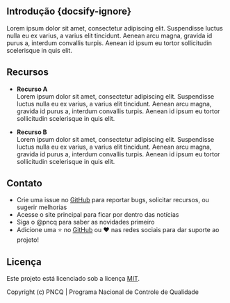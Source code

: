 ## Introdução {docsify-ignore}

Lorem ipsum dolor sit amet, consectetur adipiscing elit. Suspendisse luctus nulla eu ex varius, a varius elit tincidunt. Aenean arcu magna, gravida id purus a, interdum convallis turpis. Aenean id ipsum eu tortor sollicitudin scelerisque in quis elit.

## Recursos

- **Recurso A**  
Lorem ipsum dolor sit amet, consectetur adipiscing elit. Suspendisse luctus nulla eu ex varius, a varius elit tincidunt. Aenean arcu magna, gravida id purus a, interdum convallis turpis. Aenean id ipsum eu tortor sollicitudin scelerisque in quis elit.

- **Recurso B**  
Lorem ipsum dolor sit amet, consectetur adipiscing elit. Suspendisse luctus nulla eu ex varius, a varius elit tincidunt. Aenean arcu magna, gravida id purus a, interdum convallis turpis. Aenean id ipsum eu tortor sollicitudin scelerisque in quis elit.

## Contato

- Crie uma issue no [GitHub](https://github.com/pncq) para reportar bugs, solicitar recursos, ou sugerir melhorias
- Acesse o site principal para ficar por dentro das notícias
- Siga o @pncq para saber as novidades primeiro
- Adicione uma ⭐️ no [GitHub](https://github.com/pncq) ou ❤️ nas redes sociais para dar suporte ao projeto!

## Licença

Este projeto está licenciado sob a licença [MIT](https://licenca).

Copyright (c) PNCQ | Programa Nacional de Controle de Qualidade